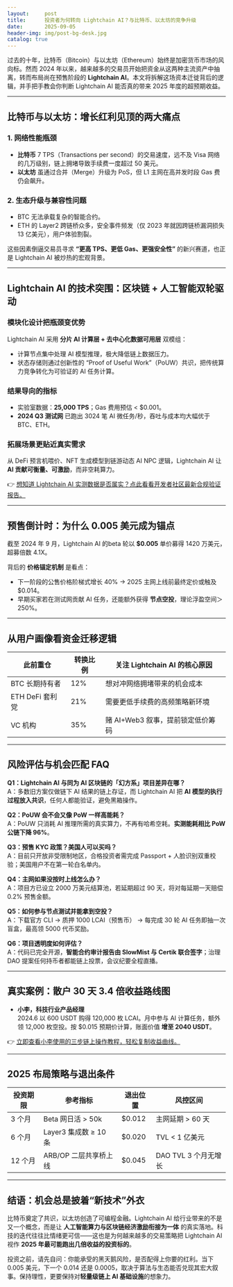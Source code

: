 ```yaml
---
layout:     post
title:      投资者为何转向 Lightchain AI？与比特币、以太坊的竞争升级
date:       2025-09-05
header-img: img/post-bg-desk.jpg
catalog: true
---
```


过去的十年，比特币（Bitcoin）与以太坊（Ethereum）始终是加密货币市场的风向标。然而 2024 年以来，越来越多的交易员开始把资金从这两种主流资产中抽离，转而布局尚在预售阶段的 **Lightchain AI**。本文将拆解这场资本迁徙背后的逻辑，并手把手教会你判断 Lightchain AI 能否真的带来 2025 年度的超预期收益。

---

## 比特币与以太坊：增长红利见顶的两大痛点

### 1. 网络性能瓶颈
- **比特币** 7 TPS（Transactions per second）的交易速度，远不及 Visa 网络的几万级别，链上拥堵导致手续费一度超过 50 美元。  
- **以太坊** 虽通过合并（Merge）升级为 PoS，但 L1 主网在高并发时段 Gas 费仍会飙升。

### 2. 生态升级与兼容性问题
- BTC 无法承载复杂的智能合约。  
- ETH 的 Layer2 跨链桥众多，安全事件频发（仅 2023 年就因跨链桥漏洞损失 13 亿美元），用户体验割裂。  

这些因素倒逼交易员寻求 **“更高 TPS、更低 Gas、更强安全性”** 的新兴赛道，也正是 Lightchain AI 被炒热的宏观背景。

---

## Lightchain AI 的技术突围：区块链 + 人工智能双轮驱动

### 模块化设计把瓶颈变优势
Lightchain AI 采用 **分片 AI 计算层 + 去中心化数据可用层** 双模组：  
- 计算节点集中处理 AI 模型推理，极大降低链上数据压力。  
- 状态存储则通过创新性的 “Proof of Useful Work”（PoUW）共识，把传统算力竞争转化为可验证的 AI 任务计算。

### 结果导向的指标
- 实验室数据：**25,000 TPS**；Gas 费用预估 < $0.001。  
- **2024 Q3 测试网** 已跑出 3024 笔 AI 微任务/秒，吞吐与成本均大幅优于 BTC、ETH。

### 拓展场景更贴近真实需求
从 DeFi 预言机喂价、NFT 生成模型到链游动态 AI NPC 逻辑，Lightchain AI 让 **AI 贡献可衡量、可激励**，而非空耗算力。

👉 [想知道 Lightchain AI 实测数据是否属实？点此看看开发者社区最新合规验证报告。](https://okxdog.com/)

---

## 预售倒计时：为什么 0.005 美元成为锚点

截至 2024 年 9 月，Lightchain AI 的beta 轮以 **$0.005** 单价募得 1420 万美元，超募倍数 4.1X。  

背后的 **价格锚定机制** 是看点：  
- 下一阶段的公售价格阶梯式增长 40% → 2025 主网上线前最终定价或触及 $0.014。  
- 早期买家若在测试网贡献 AI 任务，还能额外获得 **节点空投**，理论浮盈空间＞250%。

---

## 从用户画像看资金迁移逻辑

| 此前重仓 | 转换比例 | 关注 Lightchain AI 的核心原因 |
| --- | --- | --- |
| BTC 长期持有者 | 12% | 想对冲网络拥堵带来的机会成本 |
| ETH DeFi 套利党 | 21% | 需要更低手续费的高频策略新环境 |
| VC 机构 | 35% | 赌 AI+Web3 叙事，提前锁定低价筹码 |

---

## 风险评估与机会匹配 FAQ

**Q1：Lightchain AI 与同为 AI 区块链的「幻方系」项目差异在哪？**  
A：多数旧方案仅做链下 AI 结果的链上存证，而 Lightchain AI 把 **AI 模型的执行过程放入共识**，任何人都能验证，避免黑箱操作。

**Q2：PoUW 会不会又像 PoW 一样高能耗？**  
A：PoUW 只消耗 AI 推理所需的真实算力，不再有哈希空耗。**实测能耗相比 PoW 公链下降 96%**。

**Q3：预售 KYC 政策？美国人可以买吗？**  
A：目前只开放非受限制地区，合格投资者需完成 Passport + 人脸识别双重校验；美国用户不在第一轮白名单内。

**Q4：主网如果没按时上线怎么办？**  
A：项目方已设立 2000 万美元结算池，若延期超过 90 天，将对每延期一天赔偿 0.2% 预售金额。

**Q5：如何参与节点测试并能拿到空投？**  
A：下载官方 CLI → 质押 1000 LCAI（预售币） → 每完成 30 轮 AI 任务即抽一次盲盒，最高领 5000 代币奖励。

**Q6：项目透明度如何评估？**  
A：代码已完全开源，**智能合约审计报告由 SlowMist 与 Certik 联合签字**；治理 DAO 提案任何持币者都能链上投票，会议纪要全程直播。

---

## 真实案例：散户 30 天 3.4 倍收益路线图

- **小李，科技行业产品经理**  
  2024.6 以 600 USDT 购得 120,000 枚 LCAI。月中参与 AI 计算任务，额外领 12,000 枚空投。按 $0.015 预期价计算，账面价值 **增至 2040 USDT**。

👉 [立即查看小李使用的三步链上操作教程，轻松复制收益曲线。](https://okxdog.com/)

---

## 2025 布局策略与退出条件

| 投资期限 | 参考指标 | 退出位置 | 风控区间 |
| --- | --- | --- | --- |
| 3 个月 | Beta 网日活 > 50k | $0.012 | 主网延期 > 60 天 |
| 6 个月 | Layer3 集成数 ≥ 10 条 | $0.020 | TVL < 1 亿美元 |
| 12 个月 | ARB/OP 二层共享桥上线 | $0.045 | DAO TVL 3 个月无增长 |

---

## 结语：机会总是披着“新技术”外衣

比特币奠定了共识，以太坊创造了可编程金融。Lightchain AI 给行业带来的不是又一个概念，而是让 **人工智能算力与区块链经济激励衔接为一体** 的真实落地。科技的迭代往往比情绪更可信——这也是为何越来越多的交易策略把 Lightchain AI 视作 **2025 年最可能跑出几倍收益的投资标的**。

投资之前，请先自问：你能承受的黑天鹅风险，是否配得上你要的红利。当下 0.005 美元，下一个 0.014 还是 0.0005，取决于算法与生态能否兑现其宏大叙事。保持理性，更要保持对**轻量级链上 AI 基础设施**的想象力。